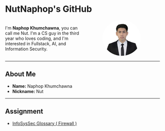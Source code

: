 # NutNaphop's GitHub

<div class="box">
    <div class="text">
        <p>I'm <b>Naphop Khumchawna</b>, you can call me Nut. 
        I'm a CS guy in the third year who loves coding, 
        and I'm interested in Fullstack, AI, and Information Security.</p>
    </div>
    <div class="image">
        <center>
            <img src="./img/IMG_3789.jpeg" class="profile-img" />
        </center>
    </div>
</div>


<!-- ![Naphop](./img/IMG_3789.jpeg) -->

---

## About Me

- **Name:** Naphop Khumchawna
- **Nickname:** Nut

---

## Assignment

- [InfoSysSec Glossary ( Firewall )](https://nutnaphop.github.io/firewall)

<style>
    .box {
        display: flex;
        flex-direction: row;
        gap: 5px;
    }
    .text {
        display: flex;
        justify-content: center;
        align-items: center;
        flex: 1;
    }
    .image {
        flex: 1;
    }
    .profile-img {
        width: 50%;
        border-radius: 50%;
    }
    @media only screen and (max-width: 768px) {
        .box {
            flex-direction: column;
        }
    }
</style>
